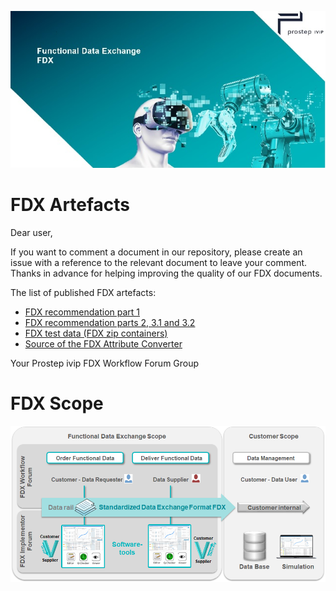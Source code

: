 <!-- ![prostep ivip](https://www.prostep.org/fileadmin/templates/img/prostep_logo.svg) -->
![Logo](Images/Prostep-FDX.jpg)

<!-- # prostep ivip Project - Functional Data Exchange (FDX) -->
# FDX Artefacts
Dear user,

If you want to comment a document in our repository, please create an issue with a reference to the relevant document to leave your comment.
Thanks in advance for helping improving the quality of our FDX documents.

The list of published FDX artefacts:

- [FDX recommendation part 1](https://www.prostep.org/fileadmin/downloads/PSI_VDA_Recom_FDX_Version_1.1.pdf)
- [FDX recommendation parts 2, 3.1 and 3.2](https://www.prostep.org/fileadmin/downloads/FDX-v2.0_1.zip)
- [FDX test data (FDX zip containers)](https://github.com/prostep-ivip-e-V/FDX/tree/main/Test%20Data)
- [Source of the FDX Attribute Converter](https://github.com/prostep-ivip-e-V/FDX/tree/main/Attribute-Converter)

Your Prostep ivip FDX Workflow Forum Group

# FDX Scope
![Scope](Images/FDX-Scope.png)

